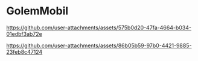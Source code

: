 # GolemMobil


https://github.com/user-attachments/assets/575b0d20-47fa-4664-b034-01edbf3ab72e



https://github.com/user-attachments/assets/86b05b59-97b0-4421-9885-23feb8c47124

